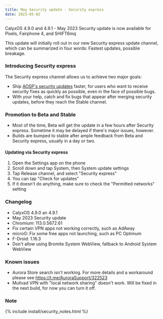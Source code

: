 ```yaml
---
title: May Security update - Security express
date: 2023-05-02
---
```


CalyxOS 4.9.0 and 4.9.1 - May 2023 Security update is now available for Pixels, Fairphone 4, and SHIFT6mq

This update will initially roll out in our new Security express update channel, which can be summarized in four words: Fastest updates, possible breakage.

### Introducing Security express
The Security express channel allows us to achieve two major goals:
* Ship [AOSP's security updates](https://source.android.com/docs/security/bulletin/asb-overview#bulletins) faster,
  for users who want to receive security fixes as quickly as possible, even in the face of possible bugs.
* With your help, catch and fix bugs that appear after merging security updates, before they reach the Stable channel.

### Promotion to Beta and Stable
* Most of the time, Beta will get the update in a few hours after Security express. Sometime it may be delayed if there's major issues, however.
* Builds are bumped to stable after ample feedback from Beta and Security express, usually in a day or two.

#### Updating via Security express

1. Open the Settings app on the phone
2. Scroll down and tap System, then System update settings
3. Tap Release channel, and select "Security express"
4. You can tap "Check for updates"
5. If it doesn't do anything, make sure to check the "Permitted networks" setting

### Changelog
* CalyxOS 4.9.0 an 4.9.1
* May 2023 Security update
* Chromium: 113.0.5672.61
* Fix certain VPN apps not working correctly, such as AdAway
* microG: Fix some free apps not launching, such as PC Optimum
* F-Droid: 1.16.3
* Don't allow using Bromite System WebView, fallback to Android System WebView

### Known issues
* Aurora Store search isn't working. For more details and a workaround please see <https://t.me/AuroraSupport/322523>
* Mullvad VPN with "local network sharing" doesn't work. Will be fixed in the next build, for now you can turn it off.

### Note

{% include install/security_notes.html %}
